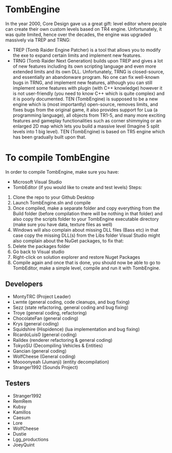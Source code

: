 # TombEngine 

In the year 2000, Core Design gave us a great gift: level editor where people can create their own custom levels based on TR4 engine. Unfortunately, it was quite limited, hence over the decades, the engine was upgraded massively via TREP and TRNG:
- TREP (Tomb Raider Engine Patcher) is a tool that allows you to modify the exe to expand certain limits and implement new features.
- TRNG (Tomb Raider Next Generation) builds upon TREP and gives a lot of new features including its own scripting language and even more extended limits and its own DLL.
Unfortunately, TRNG is closed-source, and essentially an abandonware program. No one can fix well-known bugs in TRNG, and implement new features, although you can still implement some features with plugin (with C++ knowledge) however it is not user-friendly (you need to know C++ which is quite complex) and it is poorly documented.
TEN (TombEngine) is supposed to be a new engine which is (most importantly) open-source, removes limits, and fixes bugs from the original game,
it also provides support for Lua (a programming language), all objects from TR1-5, and many more exciting features and gameplay functionalities such as corner shimmying or an enlarged 2D map which lets you build a massive level (Imagine 5 split levels into 1 big level).
TEN (TombEngine) is based on TR5 engine which has been gradually built upon that.
# To compile TombEngine
In order to compile TombEngine, make sure you have:
- Microsoft Visual Studio 
- TombEditor (if you would like to create and test levels)
Steps:
1) Clone the repo to your Github Desktop
2) Launch TombEngine.sln and compile
3) Once compiled, make a separate folder and copy everything from the Build folder (before compilation there will be nothing in that folder) and also copy the scripts folder to your TombEngine executable directory (make sure you have data, texture files as well)
4) Windows will also complain about missing DLL files (Bass etc) in that case copy the missing DLL(s) from the Libs folder
Visual Studio might also complain about the NuGet packages, to fix that:
1) Delete the packages folder
2) Go back to Visual studio
3) Right-click on solution explorer and restore Nuget Packages
4) Compile again and once that is done, you should now be able to go to TombEditor, make a simple level, compile and run it with TombEngine.

## Developers
- MontyTRC (Project Leader)
- Lwmte (general coding, code cleanups, and bug fixing)
- Sezz (state refactoring, general coding and bug fixing)
- Troye (general coding, refactoring)
- ChocolateFan (general coding)
- Krys (general coding)
- Squidshire (Hispidence) (lua implementation and bug fixing)
- RicardoLuis0 (general coding)
- Raildex (renderer refactoring & general coding) 
- TokyoSU (Decompiling Vehicles & Entities)
- Gancian (general coding)
- WolfCheese (General coding)
- Moooonyeah (Jumanji) (entity decompilation)
- Stranger1992 (Sounds Project)

## Testers
- Stranger1992
- RemRem
- Kubsy
- Kamillos
- Caesum
- Lore
- WolfCheese
- Dustie
- Lgg_productions
- JoeyQuint
